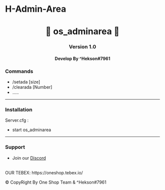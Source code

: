 # H-Admin-Area
<p align="center">
  <h1 align="center">
            🧡 os_adminarea 🧡
  </h1>
  <h3 align="center">
     Version 1.0
  </h3>
  <h4 align="center">
      Develop By ^Hekson#7961 
  </h4>
</p>

### Commands
* /setada [size] 
* /clearada [Number]
* .....

-----------------------------------------------------------


 ### Installation

 Server.cfg :
 * start os_adminarea
 
-----------------------------------------------------------

### Support
* Join our [Discord](https://discord.gg/9HumDzMusA)
<br>
OUR TEBEX: https://oneshop.tebex.io/

©️ CopyRight By One Shop Team & ^Hekson#7961
